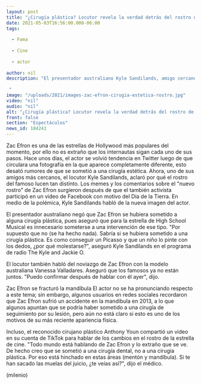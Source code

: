 ```yaml
---
layout: post
title: "¿Cirugía plástica? Locutor revela la verdad detrás del rostro de Zac Efron -  Un Picasso"
date: 2021-05-03T16:56:00.000-06:00
tags:
  
  - Fama
  
  - Cine
  
  - actor
  
author: nil
description: "El presentador australiano Kyle Sandilands, amigo cercano de Zac Efron, habló de la nueva apariencia del actor; aclaró si se sometió a una cirugía plástica.   "
image: "/uploads/2021/images-zac-efron-cirugia-estetica-rostro.jpg"
video: "nil"
audio: "nil"
alt: "¿Cirugía plástica? Locutor revela la verdad detrás del rostro de Zac Efron -  Un Picasso"
front: false
section: "Espectáculos"
news_id: 184241
---
```


Zac Efron es una de las estrellas de Hollywood más populares del momento, por ello no es extraño que los internautas sigan cada uno de sus pasos. Hace unos días, el actor se volvió tendencia en Twitter luego de que circulara una fotografía en la que aparece completamente diferente, esto desató rumores de que se sometió a una cirugía estética. Ahora, uno de sus amigos más cercanos, el locutor Kyle Sandilands, aclaró por qué el rostro del famoso lucen tan distinto. Los memes y los comentarios sobre el "nuevo rostro" de Zac Efron surgieron después de que el también activista participó en un video de Facebook con motivo del Día de la Tierra. En medio de la polémica, Kyle Sandilands habló de la nueva imagen del actor.  

El presentador australiano negó que Zac Efron se hubiera sometido a alguna cirugía plástica, pues aseguró que para la estrella de High School Musical es innecesario someterse a una intervención de ese tipo.  "Por supuesto que no (se ha hecho nada). Sabría si se hubiera sometido a una cirugía plástica. Es como conseguir un Picasso y que un niño lo pinte con los dedos, ¿por qué molestarse?", aseguró Kyle Sandilands en el programa de radio The Kyle and Jackie O.  

El locutor también habló del noviazgo de Zac Efron con la modelo australiana Vanessa Valladares. Aseguró que los famosos ya no están juntos. "Puedo confirmar después de hablar con él ayer", dijo.  

Zac Efron se fracturó la mandíbula El actor no se ha pronunciando respecto a este tema; sin embargo, algunos usuarios en redes sociales recordaron que Zac Efron sufrió un accidente en la mandíbula en 2013, a lo que algunos apuntan que se podría haber sometido a una cirugía de seguimiento por su lesión, pero aún no está claro si  esto es uno de los motivos de su más reciente apariencia física.  

Incluso, el reconocido cirujano plástico Anthony Youn compartió un video en su cuenta de TikTok para hablar de los cambios en el rostro de la estrella de cine.  "Todo mundo está hablando de Zac Efron y lo extraño que se ve. De hecho creo que se sometió a una cirugía dental, no a una cirugía plástica. Por eso está hinchado en estas áreas (mentón y mandíbula). Si te han sacado las muelas del juicio, ¿te veías así?", dijo el médico. 

(milenio)